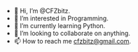 - 👋 Hi, I’m @CFZbitz.
- 👀 I’m interested in Programming.
- 🌱 I’m currently learning Python.
- 💞️ I’m looking to collaborate on anything.
- 📫 How to reach me cfzbitz@gmail.com.

<!---
CFZbitz/CFZbitz is a ✨ special ✨ repository because its `README.md` (this file) appears on your GitHub profile.
You can click the Preview link to take a look at your changes.
--->
